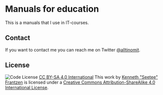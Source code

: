 # Manuals for education

This is a manuals that I use in IT-courses.

## Contact

If you want to contact me you can reach me on Twitter [@alltinomit](https://twitter.com/alltinomit).

## License

![Code License](https://img.shields.io/github/license/seetee/ansible_playbooks)
[CC BY-SA 4.0 International](https://i.creativecommons.org/l/by-sa/4.0/88x31.png)
  This work by [Kenneth "Seetee" Frantzen](https://github.com/seetee/manual) is licensed under a [Creative Commons Attribution-ShareAlike 4.0 International License](http://creativecommons.org/licenses/by-sa/4.0/).

